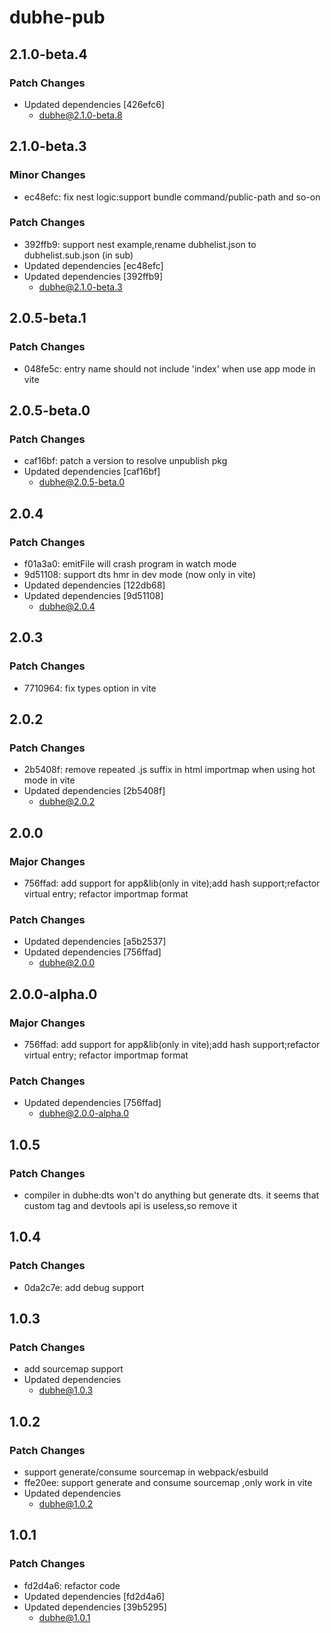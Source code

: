 # dubhe-pub

## 2.1.0-beta.4

### Patch Changes

- Updated dependencies [426efc6]
  - dubhe@2.1.0-beta.8

## 2.1.0-beta.3

### Minor Changes

- ec48efc: fix nest logic:support bundle command/public-path and so-on

### Patch Changes

- 392ffb9: support nest example,rename dubhelist.json to dubhelist.sub.json (in sub)
- Updated dependencies [ec48efc]
- Updated dependencies [392ffb9]
  - dubhe@2.1.0-beta.3

## 2.0.5-beta.1

### Patch Changes

- 048fe5c: entry name should not include 'index' when use app mode in vite

## 2.0.5-beta.0

### Patch Changes

- caf16bf: patch a version to resolve unpublish pkg
- Updated dependencies [caf16bf]
  - dubhe@2.0.5-beta.0

## 2.0.4

### Patch Changes

- f01a3a0: emitFile will crash program in watch mode
- 9d51108: support dts hmr in dev mode (now only in vite)
- Updated dependencies [122db68]
- Updated dependencies [9d51108]
  - dubhe@2.0.4

## 2.0.3

### Patch Changes

- 7710964: fix types option in vite

## 2.0.2

### Patch Changes

- 2b5408f: remove repeated .js suffix in html importmap when using hot mode in vite
- Updated dependencies [2b5408f]
  - dubhe@2.0.2

## 2.0.0

### Major Changes

- 756ffad: add support for app&lib(only in vite);add hash support;refactor virtual entry; refactor importmap format

### Patch Changes

- Updated dependencies [a5b2537]
- Updated dependencies [756ffad]
  - dubhe@2.0.0

## 2.0.0-alpha.0

### Major Changes

- 756ffad: add support for app&lib(only in vite);add hash support;refactor virtual entry; refactor importmap format

### Patch Changes

- Updated dependencies [756ffad]
  - dubhe@2.0.0-alpha.0

## 1.0.5

### Patch Changes

- compiler in dubhe:dts won't do anything but generate dts. it seems that custom tag and devtools api is useless,so remove it

## 1.0.4

### Patch Changes

- 0da2c7e: add debug support

## 1.0.3

### Patch Changes

- add sourcemap support
- Updated dependencies
  - dubhe@1.0.3

## 1.0.2

### Patch Changes

- support generate/consume sourcemap in webpack/esbuild
- ffe20ee: support generate and consume sourcemap ,only work in vite
- Updated dependencies
  - dubhe@1.0.2

## 1.0.1

### Patch Changes

- fd2d4a6: refactor code
- Updated dependencies [fd2d4a6]
- Updated dependencies [39b5295]
  - dubhe@1.0.1
